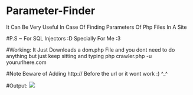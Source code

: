 # Parameter-Finder
It Can Be Very Useful In Case Of Finding Parameters Of Php Files In A Site

#P.S ~ For SQL Injectors :D
Specially For Me :3 

#Working:
It Just Downloads a dom.php File and you dont need to do anything but just keep sitting and typing
php crawler.php -u yoururlhere.com

#Note
Beware of Adding http:// Before the url or it wont work :) ^_^

#Output:
<img src="http://i.imgur.com/u1EGVbz.png" />
